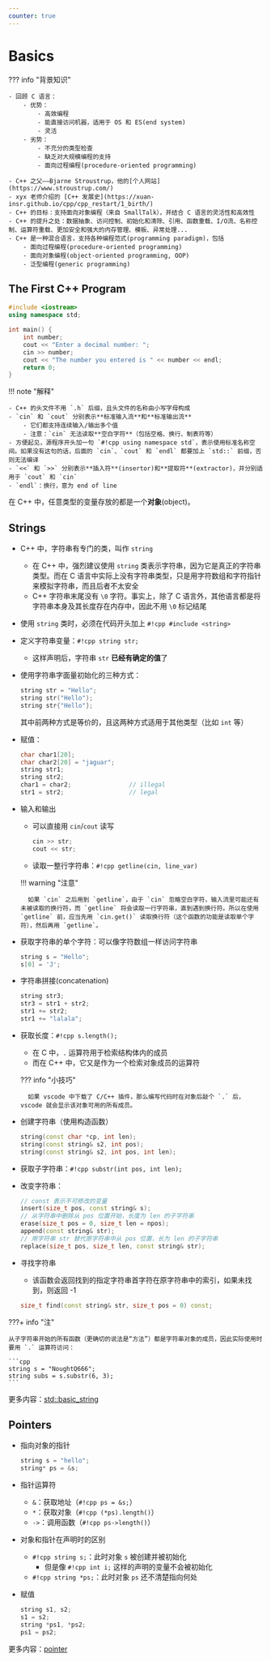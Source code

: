 ```yaml
---
counter: true
---
```


# Basics

??? info "背景知识"

    - 回顾 C 语言：
        - 优势：
            - 高效编程
            - 能直接访问机器，适用于 OS 和 ES(end system)
            - 灵活
        - 劣势：
            - 不充分的类型检查
            - 缺乏对大规模编程的支持
            - 面向过程编程(procedure-oriented programming)

    - C++ 之父——Bjarne Stroustrup，他的[个人网站](https://www.stroustrup.com/)
    - xyx 老师介绍的 [C++ 发展史](https://xuan-insr.github.io/cpp/cpp_restart/1_birth/)
    - C++ 的目标：支持面向对象编程（来自 SmallTalk），并结合 C 语言的灵活性和高效性
    - C++ 的提升之处：数据抽象、访问控制、初始化和清除、引用、函数重载、I/O流、名称控制、运算符重载、更加安全和强大的内存管理、模板、异常处理...
    - C++ 是一种混合语言，支持各种编程范式(programming paradigm)，包括
        - 面向过程编程(procedure-oriented programming)
        - 面向对象编程(object-oriented programming, OOP)
        - 泛型编程(generic programming)

## The First C++ Program

```cpp
#include <iostream>
using namespace std;

int main() {
    int number;
    cout << "Enter a decimal number: ";
    cin >> number;
    cout << "The number you entered is " << number << endl;
    return 0;
}
```

!!! note "解释"

    - C++ 的头文件不用 `.h` 后缀，且头文件的名称由小写字母构成
    - `cin` 和 `cout` 分别表示**标准输入流**和**标准输出流**
        - 它们都支持连续输入/输出多个值
        - 注意：`cin` 无法读取**空白字符**（包括空格、换行、制表符等）
    - 方便起见，源程序开头加一句 `#!cpp using namespace std`，表示使用标准名称空间。如果没有这句的话，后面的 `cin`、`cout` 和 `endl` 都要加上 `std::` 前缀，否则无法编译
    - `<<` 和 `>>` 分别表示**插入符**(insertor)和**提取符**(extractor)，并分别适用于 `cout` 和 `cin`
    - `endl`：换行，意为 end of line

在 C++ 中，任意类型的变量存放的都是一个**对象**(object)。


## Strings

- C++ 中，字符串有专门的类，叫作 `string`
    - 在 C++ 中，强烈建议使用 `string` 类表示字符串，因为它是真正的字符串类型。而在 C 语言中实际上没有字符串类型，只是用字符数组和字符指针来模拟字符串，而且后者不太安全
    - C++ 字符串末尾没有 `\0` 字符。事实上，除了 C 语言外，其他语言都是将字符串本身及其长度存在内存中，因此不用 `\0` 标记结尾
- 使用 `string` 类时，必须在代码开头加上 `#!cpp #include <string>`
- 定义字符串变量：`#!cpp string str;`
    - 这样声明后，字符串 `str` **已经有确定的值**了
- 使用字符串字面量初始化的三种方式：

    ```cpp
    string str = "Hello";
    string str("Hello");
    string str{"Hello"};
    ```

    其中前两种方式是等价的，且这两种方式适用于其他类型（比如 `int` 等）

- 赋值：

    ```cpp
    char char1[20];
    char char2[20] = "jaguar";
    string str1;
    string str2;
    char1 = char2;                // illegal
    str1 = str2;                  // legal
    ```

- 输入和输出
    - 可以直接用 `cin`/`cout` 读写

        ```cpp
        cin >> str;
        cout << str;
        ```

    - 读取一整行字符串：`#!cpp getline(cin, line_var)`

    !!! warning "注意"

        如果 `cin` 之后用到 `getline`，由于 `cin` 忽略空白字符，输入流里可能还有未被读取的换行符，而 `getline` 将会读取一行字符串，直到遇到换行符。所以在使用 `getline` 前，应当先用 `cin.get()` 读取换行符（这个函数的功能是读取单个字符），然后再用 `getline`。


- 获取字符串的单个字符：可以像字符数组一样访问字符串

    ```cpp
    string s = "Hello";
    s[0] = 'J';
    ```

- 字符串拼接(concatenation)

    ```cpp
    string str3;
    str3 = str1 + str2;
    str1 += str2;
    str1 += "lalala";
    ```

- 获取长度：`#!cpp s.length();`
    - 在 C 中，`.` 运算符用于检索结构体内的成员
    - 而在 C++ 中，它又是作为一个检索对象成员的运算符

    ??? info "小技巧"

        如果 vscode 中下载了 C/C++ 插件，那么编写代码时在对象后敲个 `.` 后，vscode 就会显示该对象可用的所有成员。

- 创建字符串（使用构造函数）

    ```cpp
    string(const char *cp, int len);
    string(const string& s2, int pos);
    string(const string& s2, int pos, int len);
    ```

- 获取子字符串：`#!cpp substr(int pos, int len);`
- 改变字符串：

    ```cpp
    // const 表示不可修改的变量
    insert(size_t pos, const string& s);
    // 从字符串中删除从 pos 位置开始，长度为 len 的子字符串
    erase(size_t pos = 0, size_t len = npos);
    append(const string& str);
    // 用字符串 str 替代原字符串中从 pos 位置，长为 len 的子字符串
    replace(size_t pos, size_t len, const string& str);  
    ```

- 寻找字符串
    - 该函数会返回找到的指定字符串首字符在原字符串中的索引，如果未找到，则返回 -1

    ```cpp
    size_t find(const string& str, size_t pos = 0) const;
    ```

???+ info "注"

    从子字符串开始的所有函数（更确切的说法是“方法”）都是字符串对象的成员，因此实际使用时要用 `.` 运算符访问：

    ```cpp
    string s = "NoughtQ666";
    string subs = s.substr(6, 3);
    ```

更多内容：[std::basic_string](https://en.cppreference.com/w/cpp/string/basic_string)


## Pointers

- 指向对象的指针

    ```cpp
    string s = "hello";
    string* ps = &s;
    ```

- 指针运算符
    - `&`：获取地址（`#!cpp ps = &s;`）
    - `*`：获取对象（`#!cpp (*ps).length()`）
    - `->`：调用函数（`#!cpp ps->length()`）

- 对象和指针在声明时的区别
    - `#!cpp string s;`：此时对象 `s` 被创建并被初始化
        - 但是像 `#!cpp int i;` 这样的声明的变量不会被初始化
    - `#!cpp string *ps;`：此时对象 `ps` 还不清楚指向何处

- 赋值

    ```cpp
    string s1, s2;
    s1 = s2;
    string *ps1, *ps2;
    ps1 = ps2;
    ```

更多内容：[pointer](https://en.cppreference.com/w/cpp/language/pointer)